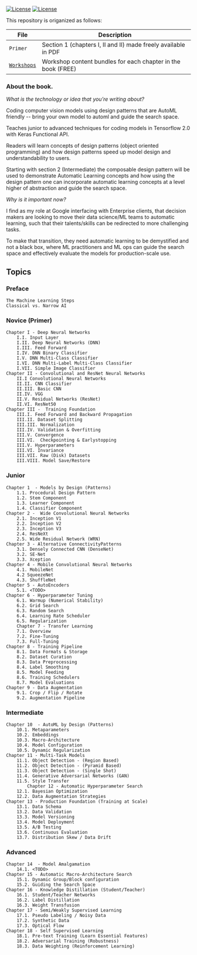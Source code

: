 [![License](https://img.shields.io/badge/License-Apache%202.0-blue.svg)](LICENSE)
[![License](https://i.creativecommons.org/l/by/4.0/80x15.png)](LICENSE)



This repository is origanized as follows:

|File       | Description|
|-----------|------------|
| `Primer` | Section 1 (chapters I, II and II) made freely available in PDF|
| [`Workshops`](Workshops) |Workshop content bundles for each chapter in the book (FREE)|

### About the book.

*What is the technology or idea that you’re writing about?*

Coding computer vision models using design patterns that are AutoML friendly -- bring your own model to automl and guide the search space.

Teaches junior to advanced techniques for coding models in Tensorflow 2.0 with Keras Functional API.

Readers will learn concepts of design patterns (object oriented programming) and how design patterns speed up model design and understandability to users.

Starting with section 2 (Intermediate) the composable design pattern will be used to demonstrate Automatic Learning concepts and how using the design pattern one can incorporate automatic learning concepts at a level higher of abstraction and guide the search space.

*Why is it important now?*

 I find as my role at Google interfacing with Enterprise clients, that decision makers are looking to move their data science/ML teams to automatic learning, such that their talents/skills can be redirected to more challenging tasks.

To make that transition, they need automatic learning to be demystified and not a black box, where ML practitioners and ML ops can guide the search space and effectively evaluate the models for production-scale use.


## Topics

### Preface
	The Machine Learning Steps
	Classical vs. Narrow AI

### Novice (Primer)
	Chapter I - Deep Neural Networks
		I.I. Input Layer
		I.II. Deep Neural Networks (DNN)
		I.III. Feed Forward
		I.IV. DNN Binary Classifier
		I.V. DNN Multi-Class Classifier
		I.VI. DNN Multi-Label Multi-Class Classifier
		I.VII. Simple Image Classifier
	Chapter II - Convolutional and ResNet Neural Networks
		II.I Convolutional Neural Networks
		II.II. CNN Classifier
		II.III. Basic CNN
		II.IV. VGG
		II.V. Residual Networks (ResNet)
		II.VI. ResNet50
	Chapter III -  Training Foundation
		III.I. Feed Forward and Backward Propagation
		III.II. Dataset Splitting
		III.III. Normalization
		III.IV. Validation & Overfitting
		III.V. Convergence
		III.VI.  Checkpointing & Earlystopping
		III.V. Hyperparameters
		III.VI. Invariance
		III.VII. Raw (Disk) Datasets
		III.VIII. Model Save/Restore

### Junior
	Chapter 1  - Models by Design (Patterns)
		1.1. Procedural Design Pattern
		1.2. Stem Component
		1.3. Learner Component
		1.4. Classifier Component
 	Chapter 2 -  Wide Convolutional Neural Networks
		2.1. Inception V1
 		2.2. Inception V2
		2.3. Inception V3
		2.4. ResNeXt
		2.5. Wide Residual Network (WRN)
	Chapter 3 - Alternative ConnectivityPatterns
		3.1. Densely Connected CNN (DenseNet)
 		3.2. SE-Net
		3.3. Xception
	Chapter 4 - Mobile Convolutional Neural Networks
		4.1. MobileNet
		4.2 SqueezeNet
		4.3. ShuffleNet
	Chapter 5 - AutoEncoders
		5.1. <TODO>
	Chapter 6 - Hyperparameter Tuning
		6.1. Warmup (Numerical Stability)
		6.2. Grid Search
		6.3. Random Search
		6.4. Learning Rate Scheduler
		6.5. Regularization
        Chapter 7 - Transfer Learning
		7.1. Overview
		7.2. Fine-Tuning
		7.3. Full-Tuning
	Chapter 8 - Training Pipeline
		8.1. Data Formats & Storage
 		8.2. Dataset Curation
		8.3. Data Preprocessing
		8.4. Label Smoothing
 		8.5. Model Feeding
		8.6. Training Schedulers
		8.7. Model Evaluations
	Chapter 9 - Data Augmentation
		9.1. Crop / Flip / Rotate
		9.2. Augmentation Pipeline


### Intermediate

	Chapter 10  - AutoML by Design (Patterns)
		10.1. Metaparameters
		10.2. Embeddings
		10.3. Macro-Architecture
		10.4. Model Configuration
		10.5. Dynamic Regularization
	Chapter 11 - Multi-Task Models
		11.1. Object Detection - (Region Based)
		11.2. Object Detection - (Pyramid Based)
		11.3. Object Detection - (Single Shot)
		11.4. Generative Adversarial Networks (GAN)
		11.5. Style Transfer
            Chapter 12 - Automatic Hyperparameter Search
		12.1. Bayesian Optimization
		12.2. Data Augmentation Strategies
	Chapter 13 - Production Foundation (Training at Scale)
		13.1. Data Schema
		13.2. Data Validation
		13.3. Model Versioning
		13.4. Model Deployment
		13.5. A/B Testing
		13.6. Continuous Evaluation
		13.7. Distribution Skew / Data Drift

### Advanced

	Chapter 14  - Model Amalgamation
		14.1. <TODO>
	Chapter 15 - Automatic Macro-Architecture Search
		15.1. Dynamic Group/Block configuration
		15.2. Guiding the Search Space
	Chapter 16 - Knowledge Distillation (Student/Teacher)
		16.1. Student/Teacher Networks
		16.2. Label Distillation
		16.3. Weight Transfusion
	Chapter 17 - Semi/Weakly Supervised Learning
		17.1. Pseudo Labeling / Noisy Data
		17.2. Synthetic Data
		17.3. Optical Flow
	Chapter 18 - Self Supervised Learning
		18.1. Pre-text Training (Learn Essential Features)
		18.2. Adversarial Training (Robustness)
		18.3. Data Weighting (Reinforcement Learning)

